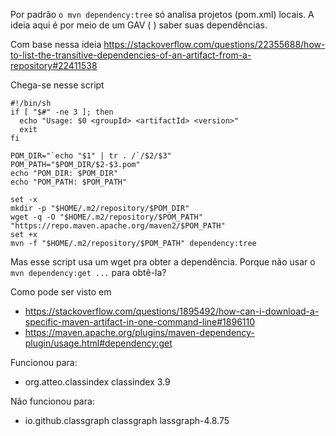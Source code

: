 Por padrão `o mvn dependency:tree` só analisa projetos (pom.xml) locais. A ideia
aqui é por meio de um GAV (<groupId> <artifactId> <version>) saber suas dependências.

Com base nessa ideia https://stackoverflow.com/questions/22355688/how-to-list-the-transitive-dependencies-of-an-artifact-from-a-repository#22411538

Chega-se nesse script

```shell
#!/bin/sh
if [ "$#" -ne 3 ]; then
  echo "Usage: $0 <groupId> <artifactId> <version>"
  exit
fi

POM_DIR="`echo "$1" | tr . /`/$2/$3"
POM_PATH="$POM_DIR/$2-$3.pom"
echo "POM_DIR: $POM_DIR"
echo "POM_PATH: $POM_PATH"

set -x
mkdir -p "$HOME/.m2/repository/$POM_DIR"
wget -q -O "$HOME/.m2/repository/$POM_PATH" "https://repo.maven.apache.org/maven2/$POM_PATH"
set +x
mvn -f "$HOME/.m2/repository/$POM_PATH" dependency:tree
```

Mas esse script usa um wget pra obter a dependência. Porque não usar o `mvn dependency:get ...` para obtê-la?

Como pode ser visto em
- https://stackoverflow.com/questions/1895492/how-can-i-download-a-specific-maven-artifact-in-one-command-line#1896110
- https://maven.apache.org/plugins/maven-dependency-plugin/usage.html#dependency:get

Funcionou para:
- org.atteo.classindex classindex 3.9

Não funcionou para:
- io.github.classgraph classgraph lassgraph-4.8.75
